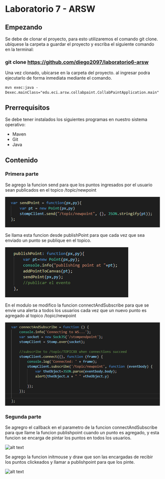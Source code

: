 # Laboratorio 7 - ARSW
## Empezando
Se debe de clonar el proyecto, para esto utilizaremos el comando git clone. ubíquese la carpeta a guardar el proyecto y escriba el siguiente comando en la terminal:
 
 ### git clone https://github.com/diego2097/laboratorio6-arsw
Una vez clonado, ubicarse en la carpeta del proyecto. al ingresar podra ejecutarlo de forma inmediata mediante el comando. 
```
mvn exec:java -Dexec.mainClass="edu.eci.arsw.collabpaint.CollabPaintApplication.main"
```
## Prerrequisitos
Se debe tener instalados los siguientes programas en nuestro sistema operativo: 
- Maven
- Git
- Java
## Contenido 

### Primera parte 

Se agrego la funcion send para que los puntos ingresados por el usuario sean publicados en el topico /topic/newpoint

![alt text](https://github.com/diego2097/laboratorio7-arsw/blob/master/img/send.PNG "puntos")


Se llama esta funcion desde publishPoint para que cada vez que sea enviado un punto se publique en el topico. 

![alt text](https://github.com/diego2097/laboratorio7-arsw/blob/master/img/calling_send.PNG "puntos2")

En el modulo se modifico la funcion connectAndSubscribe para que se envie una alerta a todos los usuarios cada vez que un nuevo punto es agregado al topico /topic/newpoint

![alt text](https://github.com/diego2097/laboratorio7-arsw/blob/master/img/subscribe_topics.PNG "subscribe")

### Segunda parte 

Se agregro el callback en el parametro de la funcion connectAndSubscribe para que llame la funcion publishpoint cuando un punto es agregado, y esta funcion se encarga de pintar los puntos en todos los usuarios. 

![alt text](https://github.com/diego2097/laboratorio6-arsw/blob/master/img/pintar_punto.PNG "puntos3")


Se agrego la funcion initmouse y draw que son las encargadas de recibir los puntos clickeados y llamar a publishpoint para que los pinte. 

![alt text](https://github.com/diego2097/laboratorio6-arsw/blob/master/img/mouse.PNG "puntos4")